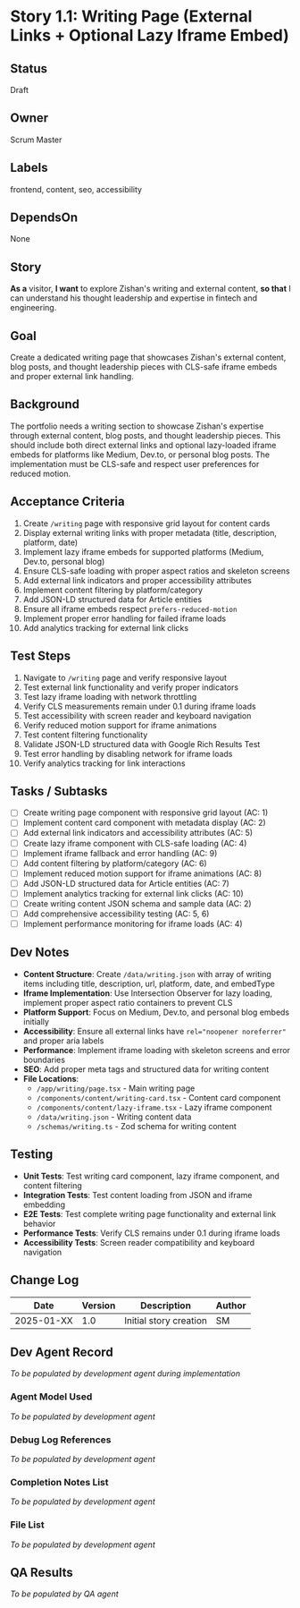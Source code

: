 # Story 1.1: Writing Page (External Links + Optional Lazy Iframe Embed)

## Status
Draft

## Owner
Scrum Master

## Labels
frontend, content, seo, accessibility

## DependsOn
None

## Story
**As a** visitor,
**I want** to explore Zishan's writing and external content,
**so that** I can understand his thought leadership and expertise in fintech and engineering.

## Goal
Create a dedicated writing page that showcases Zishan's external content, blog posts, and thought leadership pieces with CLS-safe iframe embeds and proper external link handling.

## Background
The portfolio needs a writing section to showcase Zishan's expertise through external content, blog posts, and thought leadership pieces. This should include both direct external links and optional lazy-loaded iframe embeds for platforms like Medium, Dev.to, or personal blog posts. The implementation must be CLS-safe and respect user preferences for reduced motion.

## Acceptance Criteria
1. Create `/writing` page with responsive grid layout for content cards
2. Display external writing links with proper metadata (title, description, platform, date)
3. Implement lazy iframe embeds for supported platforms (Medium, Dev.to, personal blog)
4. Ensure CLS-safe loading with proper aspect ratios and skeleton screens
5. Add external link indicators and proper accessibility attributes
6. Implement content filtering by platform/category
7. Add JSON-LD structured data for Article entities
8. Ensure all iframe embeds respect `prefers-reduced-motion`
9. Implement proper error handling for failed iframe loads
10. Add analytics tracking for external link clicks

## Test Steps
1. Navigate to `/writing` page and verify responsive layout
2. Test external link functionality and verify proper indicators
3. Test lazy iframe loading with network throttling
4. Verify CLS measurements remain under 0.1 during iframe loads
5. Test accessibility with screen reader and keyboard navigation
6. Verify reduced motion support for iframe animations
7. Test content filtering functionality
8. Validate JSON-LD structured data with Google Rich Results Test
9. Test error handling by disabling network for iframe loads
10. Verify analytics tracking for link interactions

## Tasks / Subtasks
- [ ] Create writing page component with responsive grid layout (AC: 1)
- [ ] Implement content card component with metadata display (AC: 2)
- [ ] Add external link indicators and accessibility attributes (AC: 5)
- [ ] Create lazy iframe component with CLS-safe loading (AC: 4)
- [ ] Implement iframe fallback and error handling (AC: 9)
- [ ] Add content filtering by platform/category (AC: 6)
- [ ] Implement reduced motion support for iframe animations (AC: 8)
- [ ] Add JSON-LD structured data for Article entities (AC: 7)
- [ ] Implement analytics tracking for external link clicks (AC: 10)
- [ ] Create writing content JSON schema and sample data (AC: 2)
- [ ] Add comprehensive accessibility testing (AC: 5, 6)
- [ ] Implement performance monitoring for iframe loads (AC: 4)

## Dev Notes
- **Content Structure**: Create `/data/writing.json` with array of writing items including title, description, url, platform, date, and embedType
- **Iframe Implementation**: Use Intersection Observer for lazy loading, implement proper aspect ratio containers to prevent CLS
- **Platform Support**: Focus on Medium, Dev.to, and personal blog embeds initially
- **Accessibility**: Ensure all external links have `rel="noopener noreferrer"` and proper aria labels
- **Performance**: Implement iframe loading with skeleton screens and error boundaries
- **SEO**: Add proper meta tags and structured data for writing content
- **File Locations**: 
  - `/app/writing/page.tsx` - Main writing page
  - `/components/content/writing-card.tsx` - Content card component
  - `/components/content/lazy-iframe.tsx` - Lazy iframe component
  - `/data/writing.json` - Writing content data
  - `/schemas/writing.ts` - Zod schema for writing content

## Testing
- **Unit Tests**: Test writing card component, lazy iframe component, and content filtering
- **Integration Tests**: Test content loading from JSON and iframe embedding
- **E2E Tests**: Test complete writing page functionality and external link behavior
- **Performance Tests**: Verify CLS remains under 0.1 during iframe loads
- **Accessibility Tests**: Screen reader compatibility and keyboard navigation

## Change Log
| Date | Version | Description | Author |
|------|---------|-------------|--------|
| 2025-01-XX | 1.0 | Initial story creation | SM |

## Dev Agent Record
*To be populated by development agent during implementation*

### Agent Model Used
*To be populated by development agent*

### Debug Log References
*To be populated by development agent*

### Completion Notes List
*To be populated by development agent*

### File List
*To be populated by development agent*

## QA Results
*To be populated by QA agent* 